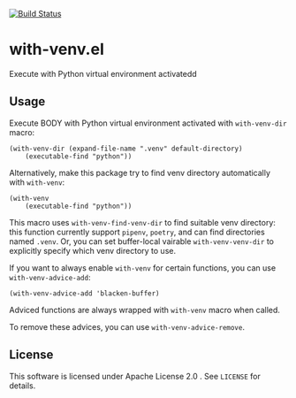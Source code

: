 [![Build Status](https://travis-ci.org/10sr/with-venv-el.svg?branch=master)](https://travis-ci.org/10sr/with-venv-el)


with-venv.el
============

Execute with Python virtual environment activatedd


Usage
-----


Execute BODY with Python virtual environment activated with `with-venv-dir` macro:

``` emacs-lisp
(with-venv-dir (expand-file-name ".venv" default-directory)
    (executable-find "python"))
```


Alternatively, make this package try to find venv directory automatically
with `with-venv`:

``` emacs-lisp
(with-venv
    (executable-find "python"))
```


This macro uses `with-venv-find-venv-dir` to find suitable venv directory:
this function currently support `pipenv`, `poetry`, and can find directories
named `.venv`.
Or, you can set buffer-local vairable `with-venv-venv-dir` to explicitly
specify which venv directory to use.


If you want to always enable `with-venv` for certain functions, you can use
`with-venv-advice-add`:

``` emacs-lisp
(with-venv-advice-add 'blacken-buffer)
```

Adviced functions are always wrapped with `with-venv` macro when called.

To remove these advices, you can use `with-venv-advice-remove`.


License
-------

This software is licensed under Apache License 2.0 . See `LICENSE` for details.

